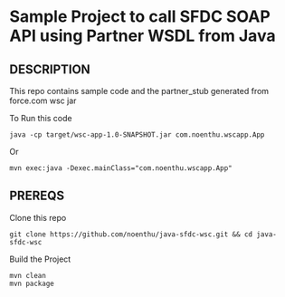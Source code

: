# Sample Project to call SFDC SOAP API using Partner WSDL from Java

## DESCRIPTION

This repo contains sample code and the partner_stub generated from force.com wsc jar

To Run this code

```
java -cp target/wsc-app-1.0-SNAPSHOT.jar com.noenthu.wscapp.App
```
Or

```
mvn exec:java -Dexec.mainClass="com.noenthu.wscapp.App"
```

## PREREQS

Clone this repo  
```
git clone https://github.com/noenthu/java-sfdc-wsc.git && cd java-sfdc-wsc
```

Build the Project
```
mvn clean
mvn package
```


